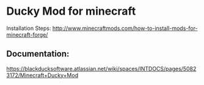 # Ducky Mod for minecraft

Installation Steps: http://www.minecraftmods.com/how-to-install-mods-for-minecraft-forge/

## Documentation:
https://blackducksoftware.atlassian.net/wiki/spaces/INTDOCS/pages/50823172/Minecraft+Ducky+Mod

